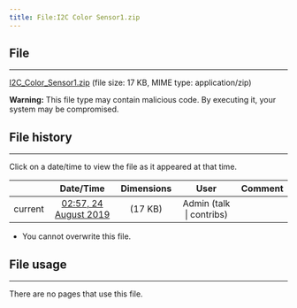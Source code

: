 ```yaml
---
title: File:I2C Color Sensor1.zip
---
```


## File
--------

[I2C_Color_Sensor1.zip](https://wiki.elecrow.com/images/9/9d/I2C_Color_Sensor1.zip) (file size: 17 KB, MIME type: application/zip)

**Warning:** This file type may contain malicious code. By executing it, your system may be compromised.

## File history
--------

Click on a date/time to view the file as it appeared at that time.

|         |                          Date/Time                           | Dimensions  |                             User                             | Comment |
| :-----: | :----------------------------------------------------------: | :---------: | :----------------------------------------------------------: | :-----: |
| current | [02:57, 24 August 2019](https://wiki.elecrow.com/images/9/9d/I2C_Color_Sensor1.zip) | (17 KB) | Admin (talk \| contribs) |         |

- You cannot overwrite this file.

## File usage
--------

There are no pages that use this file.